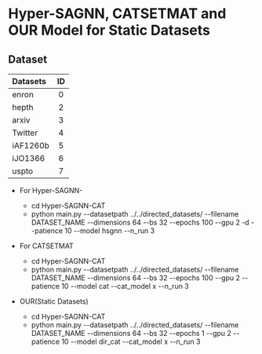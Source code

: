 # Hyper-SAGNN, CATSETMAT and OUR Model for Static Datasets

## Dataset
| Datasets | ID  | 
|:---------|:---:|
| enron    |  0  | 
| hepth    |  2  |
| arxiv    |  3  | 
| Twitter  |  4  | 
| iAF1260b |  5  | 
| iJO1366  |  6  | 
| uspto    |  7  | 

* For Hyper-SAGNN-
  * cd Hyper-SAGNN-CAT
  * python main.py --datasetpath ../../directed_datasets/ --filename DATASET_NAME --dimensions 64 --bs 32 --epochs 100 --gpu 2 -d --patience 10 --model hsgnn --n_run 3 

* For CATSETMAT
  * cd Hyper-SAGNN-CAT
  * python main.py --datasetpath ../../directed_datasets/ --filename DATASET_NAME --dimensions 64 --bs 32 --epochs 100 --gpu 2 --patience 10 --model cat --cat_model x --n_run 3 

* OUR(Static Datasets)
  * cd Hyper-SAGNN-CAT
  * python main.py --datasetpath ../../directed_datasets/ --filename DATASET_NAME --dimensions 64 --bs 32 --epochs 1 --gpu 2 --patience 10 --model dir_cat --cat_model x --n_run 3 

